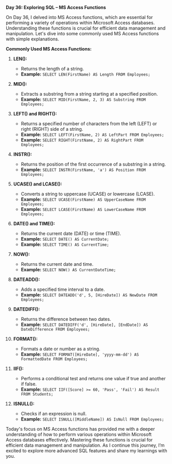 **Day 36: Exploring SQL – MS Access Functions**

 On Day 36, I delved into MS Access functions, which are essential for performing a variety of operations within Microsoft Access databases. Understanding these functions is crucial for efficient data management and manipulation. Let's dive into some commonly used MS Access functions with simple explanations.

**Commonly Used MS Access Functions:**

1. **LEN():**
   - Returns the length of a string.
   - **Example:** `SELECT LEN(FirstName) AS Length FROM Employees;`

2. **MID():**
   - Extracts a substring from a string starting at a specified position.
   - **Example:** `SELECT MID(FirstName, 2, 3) AS Substring FROM Employees;`

3. **LEFT() and RIGHT():**
   - Returns a specified number of characters from the left (LEFT) or right (RIGHT) side of a string.
   - **Example:** `SELECT LEFT(FirstName, 2) AS LeftPart FROM Employees;`
   - **Example:** `SELECT RIGHT(FirstName, 2) AS RightPart FROM Employees;`

4. **INSTR():**
   - Returns the position of the first occurrence of a substring in a string.
   - **Example:** `SELECT INSTR(FirstName, 'a') AS Position FROM Employees;`

5. **UCASE() and LCASE():**
   - Converts a string to uppercase (UCASE) or lowercase (LCASE).
   - **Example:** `SELECT UCASE(FirstName) AS UpperCaseName FROM Employees;`
   - **Example:** `SELECT LCASE(FirstName) AS LowerCaseName FROM Employees;`

6. **DATE() and TIME():**
   - Returns the current date (DATE) or time (TIME).
   - **Example:** `SELECT DATE() AS CurrentDate;`
   - **Example:** `SELECT TIME() AS CurrentTime;`

7. **NOW():**
   - Returns the current date and time.
   - **Example:** `SELECT NOW() AS CurrentDateTime;`

8. **DATEADD():**
   - Adds a specified time interval to a date.
   - **Example:** `SELECT DATEADD('d', 5, [HireDate]) AS NewDate FROM Employees;`

9. **DATEDIFF():**
   - Returns the difference between two dates.
   - **Example:** `SELECT DATEDIFF('d', [HireDate], [EndDate]) AS DateDifference FROM Employees;`

10. **FORMAT():**
    - Formats a date or number as a string.
    - **Example:** `SELECT FORMAT([HireDate], 'yyyy-mm-dd') AS FormattedDate FROM Employees;`

11. **IIF():**
    - Performs a conditional test and returns one value if true and another if false.
    - **Example:** `SELECT IIF([Score] >= 60, 'Pass', 'Fail') AS Result FROM Students;`

12. **ISNULL():**
    - Checks if an expression is null.
    - **Example:** `SELECT ISNULL([MiddleName]) AS IsNull FROM Employees;`


Today's focus on MS Access functions has provided me with a deeper understanding of how to perform various operations within Microsoft Access databases effectively. Mastering these functions is crucial for efficient data management and manipulation. As I continue this journey, I’m excited to explore more advanced SQL features and share my learnings with you.

